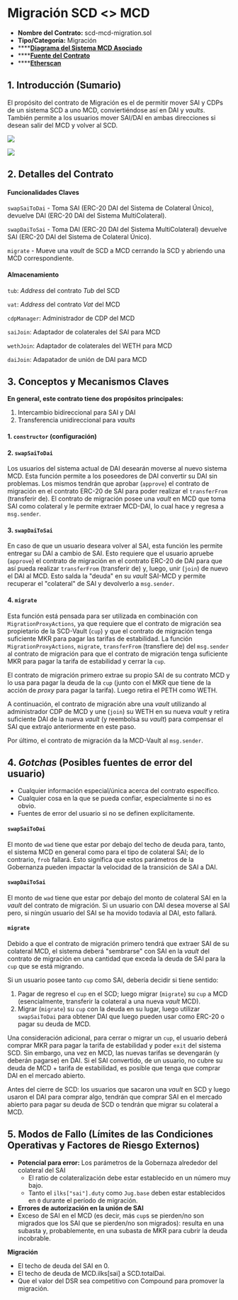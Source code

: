 # Migración SCD <> MCD

* **Nombre del Contrato:** scd-mcd-migration.sol
* **Tipo/Categoría:**  Migración
* ****[**Diagrama del Sistema MCD Asociado**](https://github.com/makerdao/dss/wiki#system-architecture)
* ****[**Fuente del Contrato**](https://github.com/makerdao/scd-mcd-migration/blob/master/src/ScdMcdMigration.sol)
* ****[**Etherscan**](https://etherscan.io/address/0xc73e0383f3aff3215e6f04b0331d58cecf0ab849)

## 1. Introducción (Sumario)

El propósito del contrato de Migración es el de permitir mover SAI y CDPs de un sistema SCD a uno MCD, conviertiéndose así en DAI y _vaults_. También permite a los usuarios mover SAI/DAI en ambas direcciones si desean salir del MCD y volver al SCD.

![](https://github.com/makerdao/mcd-docs-content/raw/master/.gitbook/assets/scd-mcd.png)



![](https://github.com/makerdao/mcd-docs-content/raw/master/.gitbook/assets/scd-mcd2.png)

## 2. Detalles del Contrato

#### Funcionalidades Claves

`swapSaiToDai` - Toma SAI (ERC-20 DAI del Sistema de Colateral Único), devuelve DAI (ERC-20 DAI del Sistema MultiColateral).

`swapDaiToSai` - Toma DAI (ERC-20 DAI del Sistema MultiColateral) devuelve SAI (ERC-20 DAI del Sistema de Colateral Único).

`migrate` - Mueve una _vault_ de SCD a MCD cerrando la SCD y abriendo una MCD correspondiente.

#### Almacenamiento

`tub`: _Address_ del contrato _Tub_ del SCD

`vat`: _Address_ del contrato _Vat_ del MCD

`cdpManager`: Administrador de CDP del MCD

`saiJoin`: Adaptador de colaterales del SAI para MCD

`wethJoin`: Adaptador de colaterales del WETH para MCD

`daiJoin`: Adapatador de unión de DAI para MCD

## 3. Conceptos y Mecanismos Claves

**En general, este contrato tiene dos propósitos principales:**

1. Intercambio bidireccional para SAI y DAI
2. Transferencia unidireccional para _vaults_

#### 1. `constructor` (configuración)

#### 2. `swapSaiToDai`

Los usuarios del sistema actual de DAI desearán moverse al nuevo sistema MCD. Esta función permite a los poseedores de DAI convertir su DAI sin problemas. Los mismos tendrán que aprobar (`approve`) el contrato de migración en el contrato ERC-20 de SAI para poder realizar el `transferFrom` (transferir de). El contrato de migración posee una _vault_ en MCD que toma SAI como colateral y le permite extraer MCD-DAI, lo cual hace y regresa a `msg.sender`.

#### 3. `swapDaiToSai`

En caso de que un usuario deseara volver al SAI, esta función les permite entregar su DAI a cambio de SAI. Esto requiere que el usuario apruebe (`approve`) el contrato de migración en el contrato ERC-20 de DAI para que así pueda realizar `transferFrom` (transferir de) y, luego, unir (`join`) de nuevo el DAI al MCD. Esto salda la "deuda" en su _vault_ SAI-MCD y permite recuperar el "colateral" de SAI y devolverlo a `msg.sender`.

#### 4. `migrate`

Esta función está pensada para ser utilizada en combinación con `MigrationProxyActions`, ya que requiere que el contrato de migración sea propietario de la SCD-Vault (`cup`) y que el contrato de migración tenga suficiente MKR para pagar las tarifas de estabilidad. La función `MigrationProxyActions`, `migrate`, `transferFrom` (transfiere de) del `msg.sender` al contrato de migración para que el contrato de migración tenga suficiente MKR para pagar la tarifa de estabilidad y cerrar la `cup`.

El contrato de migración primero extrae su propio SAI de su contrato MCD y lo usa para pagar la deuda de la `cup` (junto con el MKR que tiene de la acción de _proxy_ para pagar la tarifa). Luego retira el PETH como WETH.

A continuación, el contrato de migración abre una _vault_ utilizando al administrador CDP de MCD y une (`join`) su WETH en su nueva _vault_ y retira suficiente DAI de la nueva _vault_ (y reembolsa su _vault_) para compensar el SAI que extrajo anteriormente en este paso.

Por último, el contrato de migración da la MCD-Vault al `msg.sender`.

## 4. _Gotchas_ (Posibles fuentes de error del usuario)

* Cualquier información especial/única acerca del contrato específico.
* Cualquier cosa en la que se pueda confiar, especialmente si no es obvio.
* Fuentes de error del usuario si no se definen explícitamente.

#### `swapSaiToDai`

El monto de `wad` tiene que estar por debajo del techo de deuda para, tanto, el sistema MCD en general como para el tipo de colateral SAI; de lo contrario, `frob` fallará. Esto significa que estos parámetros de la Gobernanza pueden impactar la velocidad de la transición de SAI a DAI.

#### `swapDaiToSai`

El monto de `wad` tiene que estar por debajo del monto de colateral SAI en la _vault_ del contrato de migración. Si un usuario con DAI desea moverse al SAI pero, si ningún usuario del SAI se ha movido todavía al DAI, esto fallará.

#### `migrate`

Debido a que el contrato de migración primero tendrá que extraer SAI de su colateral MCD, el sistema deberá "sembrarse" con SAI en la _vault_ del contrato de migración en una cantidad que exceda la deuda de SAI para la `cup` que se está migrando.

Si un usuario posee tanto `cup` como SAI, debería decidir si tiene sentido:

1. Pagar de regreso el `cup` en el SCD; luego migrar (`migrate`) su `cup` a MCD (esencialmente, transferir la colateral a una nueva _vault_ MCD).
2. Migrar (`migrate`) su `cup` con la deuda en su lugar, luego utilizar `swapSaiToDai` para obtener DAI que luego pueden usar como ERC-20 o pagar su deuda de MCD.

Una consideración adicional, para cerrar o migrar un `cup`, el usuario deberá comprar MKR para pagar la tarifa de estabilidad y poder `exit` del sistema SCD. Sin embargo, una vez en MCD, las nuevas tarifas se devengarán (y deberán pagarse) en DAI. Si el SAI convertido, de un usuario, no cubre su deuda de MCD + tarifa de estabilidad, es posible que tenga que comprar DAI en el mercado abierto.

Antes del cierre de SCD: los usuarios que sacaron una _vault_ en SCD y luego usaron el DAI para comprar algo, tendrán que comprar SAI en el mercado abierto para pagar su deuda de SCD o tendrán que migrar su colateral a MCD.

## 5. Modos de Fallo (Límites de las Condiciones Operativas y Factores de Riesgo Externos)

* **Potencial para error:** Los parámetros de la Gobernaza alrededor del colateral del SAI
  * El ratio de colateralización debe estar establecido en un número muy bajo.
  * Tanto el `ilks["sai"].duty` como `Jug.base` deben estar establecidos en `0` durante el período de migración.
* **Errores de autorización en la unión de SAI**
* Exceso de SAI en el MCD (es decir, más `cup`s se pierden/no son migrados que los SAI que se pierden/no son migrados): resulta en una subasta y, probablemente, en una subasta de MKR para cubrir la deuda incobrable.

**Migración**

* El techo de deuda del SAI en 0.
* El techo de deuda de MCD.ilks\[sai] a SCD.totalDai.
* Que el valor del DSR sea competitivo con Compound para promover la migración.
